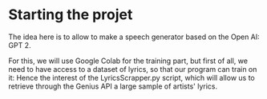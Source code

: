 # Starting the projet

The idea here is to allow to make a speech generator based on the Open AI: GPT 2.

For this, we will use Google Colab for the training part, but first of all, we need to have access to a dataset of lyrics, so that our program can train on it: Hence the interest of the LyricsScrapper.py script, which will allow us to retrieve through the Genius API a large sample of artists' lyrics.
